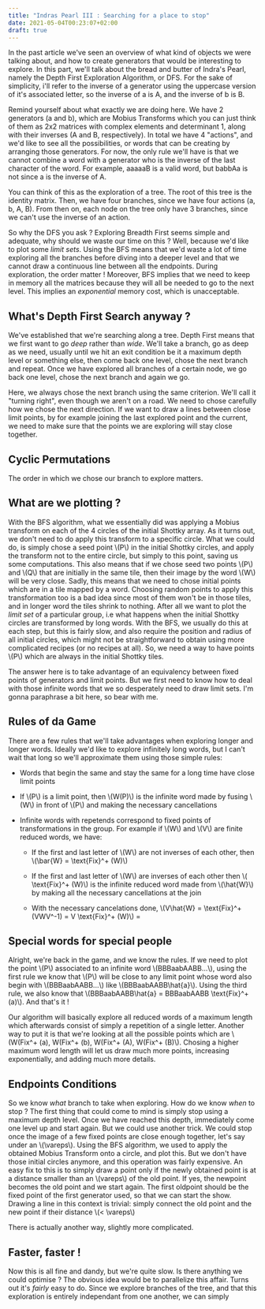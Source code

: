 ```yaml
---
title: "Indras Pearl III : Searching for a place to stop"
date: 2021-05-04T00:23:07+02:00
draft: true
---
```


In the past article we've seen an overview of what kind of objects we were talking about, and how to create generators that would be interesting to explore. In this part, we'll talk about the bread and butter of Indra's Pearl, namely the Depth First Exploration Algorithm, or DFS. For the sake of simplicity, i'll refer to the inverse of a generator using the uppercase version of it's associated letter, so the inverse of a is A, and the inverse of b is B. 

Remind yourself about what exactly we are doing here. We have 2 generators (a and b), which are Mobius Transforms which you can just think of them as 2x2 matrices with complex elements and determinant 1, along with their inverses (A and B, respectively). In total we have 4 "actions", and we'd like to see all the possibilities, or words that can be creating by arranging those generators. For now, the only rule we'll have is that we cannot combine a word with a generator who is the inverse of the last character of the word. For example, aaaaaB is a valid word, but babbAa is not since a is the inverse of A. 

You can think of this as the exploration of a tree. The root of this tree is the identity matrix. Then, we have four branches, since we have four actions (a, b, A, B). From then on, each node on the tree only have 3 branches, since we can't use the inverse of an action. 

So why the DFS you ask ? Exploring Breadth First seems simple and adequate, why should we waste our time on this ? Well, because we'd like to plot some _limit sets_. Using the BFS means that we'd waste a lot of time exploring all the branches before diving into a deeper level and that we cannot draw a continuous line between all the endpoints. During exploration, the order matter ! Moreover, BFS implies that we need to keep in memory all the matrices because they will all be needed to go to the next level. This implies an *exponential* memory cost, which is unacceptable.

## What's Depth First Search anyway ?
We've established that we're searching along a tree. Depth First means that we first want to go _deep_ rather than _wide_. We'll take a branch, go as deep as we need, usually until we hit an exit condition be it a maximum depth level or something else, then come back one level, chose the next branch and repeat. Once we have explored all branches of a certain node, we go back one level, chose the next branch and again we go. 

Here, we always chose the next branch using the same criterion. We'll call it "turning right", even though we aren't on a road. We need to chose carefully how we chose the next direction. If we want to draw a lines between close limit points, by for example joining the last explored point and the current, we need to make sure that the points we are exploring will stay close together.  

## Cyclic Permutations
The order in which we chose our branch to explore matters. 

## What are we plotting ?
With the BFS algorithm, what we essentially did was applying a Mobius transform on each of the 4 circles of the initial Shottky array. As it turns out, we don't need to do apply this transform to a specific circle. What we could do, is simply chose a seed point \\(P\\) in the initial Shottky circles, and apply the transform not to the entire circle, but simply to this point, saving us some computations. This also means that if we chose seed two points \\(P\\) and \\(Q\\) that are initially in the same tile, then their image by the word \\(W\\) will be very close. Sadly, this means that we need to chose initial points which are in a tile mapped by a word. Choosing random points to apply this transformation too is a bad idea since most of them won't be in those tiles, and in longer word the tiles shrink to nothing. After all we want to plot the _limit set_ of a particular group, i.e what happens when the initial Shottky circles are transformed by long words. With the BFS, we usually do this at each step, but this is fairly slow, and also require the position and radius of all initial circles, which might not be straightforward to obtain using more complicated recipes (or no recipes at all). So, we need a way to have points \\(P\\) which are always in the initial Shottky tiles.

The answer here is to take advantage of an equivalency between fixed points of generators and limit points. But we first need to know how to deal with those infinite words that we so desperately need to draw limit sets. I'm gonna paraphrase a bit here, so bear with me.

## Rules of da Game
There are a few rules that we'll take advantages when exploring longer and longer words. Ideally we'd like to explore infinitely long words, but I can't wait that long so we'll approximate them using those simple rules:

* Words that begin the same and stay the same for a long time have close limit points

* If \\(P\\) is a limit point, then \\(W(P)\\) is the infinite word made by fusing \\(W\\) in front of \\(P\\) and making the necessary cancellations 

* Infinite words with repetends correspond to fixed points of transformations in the group. For example if \\(W\\) and \\(V\\) are finite reduced words, we have:

	* If the first and last letter of \\(W\\) are not inverses of each other, then \\(\bar{W} = \text{Fix}^+ (W)\\) 

	* If the first and last letter of \\(W\\) are inverses of each other then \\( \text{Fix}^+ (W)\\) is the infinite reduced word made from \\(\hat{W}\\) by making all the necessary cancellations at the join

	* With the necessary cancelations done, \\(V\hat{W} = \text{Fix}^+ (VWV^-1) = V \text{Fix}^+ (W)\\)  = 


## Special words for special people
Alright, we're back in the game, and we know the rules. If we need to plot the point \\(P\\) associated to an infinite word \\(BBBaabAABB...\\), using the first rule we know that \\(P\\) will be close to any limit point whose word also begin with \\(BBBaabAABB...\\) like \\(BBBaabAABB\hat{a}\\). Using the third rule, we also know that \\(BBBaabAABB\hat{a} = BBBaabAABB \text{Fix}^+ (a)\\). And that's it !

Our algorithm will basically explore all reduced words of a maximum length which afterwards consist of simply a repetition of a single letter. Another way to put it is that we're looking at all the possible points which are \\(W(Fix^+ (a),  W(Fix^+ (b), W(Fix^+ (A), W(Fix^+ (B)\\). Chosing a higher maximum word length will let us draw much more points, increasing exponentially, and adding much more details. 

## Endpoints Conditions
So we know _what_ branch to take when exploring. How do we know _when_ to stop ? The first thing that could come to mind is simply stop using a maximum depth level. Once we have reached this depth, immediately come one level up and start again. But we could use another trick. We could stop once the image of a few fixed points are close enough together, let's say under an \\(\vareps\\). Using the BFS algorithm, we used to apply the obtained Mobius Transform onto a circle, and plot this. But we don't have those initial circles anymore, and this operation was fairly expensive. An easy fix to this is to simply draw a point only if the newly obtained point is at a distance smaller than an \\(vareps\\) of the old point. If yes, the newpoint becomes the old point and we start again. The first oldpoint should be the fixed point of the first generator used, so that we can start the show. Drawing a line in this context is trivial: simply connect the old point and the new point if their distance \\(< \vareps\\)

There is actually another way, slightly more complicated.

## Faster, faster !
Now this is all fine and dandy, but we're quite slow. Is there anything we could optimise ? The obvious idea would be to parallelize this affair. Turns out it's _fairly_ easy to do. Since we explore branches of the tree, and that this exploration is entirely independant from one another, we can simply 

